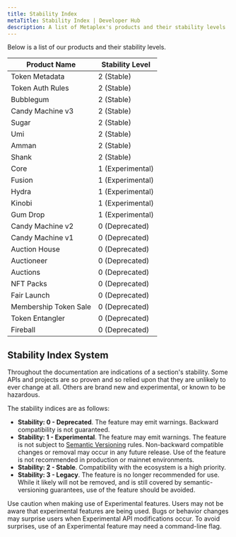 ```yaml
---
title: Stability Index
metaTitle: Stability Index | Developer Hub
description: A list of Metaplex's products and their stability levels
---
```


Below is a list of our products and their stability levels.

| Product Name          | Stability Level  |
| --------------------- | ---------------- |
| Token Metadata        | 2 (Stable)       |
| Token Auth Rules      | 2 (Stable)       |
| Bubblegum             | 2 (Stable)       |
| Candy Machine v3      | 2 (Stable)       |
| Sugar                 | 2 (Stable)       |
| Umi                   | 2 (Stable)       |
| Amman                 | 2 (Stable)       |
| Shank                 | 2 (Stable)       |
| Core                  | 1 (Experimental) |
| Fusion                | 1 (Experimental) |
| Hydra                 | 1 (Experimental) |
| Kinobi                | 1 (Experimental) |
| Gum Drop              | 1 (Experimental) |
| Candy Machine v2      | 0 (Deprecated)   |
| Candy Machine v1      | 0 (Deprecated)   |
| Auction House         | 0 (Deprecated)   |
| Auctioneer            | 0 (Deprecated)   |
| Auctions              | 0 (Deprecated)   |
| NFT Packs             | 0 (Deprecated)   |
| Fair Launch           | 0 (Deprecated)   |
| Membership Token Sale | 0 (Deprecated)   |
| Token Entangler       | 0 (Deprecated)   |
| Fireball              | 0 (Deprecated)   |

## Stability Index System

Throughout the documentation are indications of a section's stability. Some APIs
and projects are so proven and so relied upon that they are unlikely to ever
change at all. Others are brand new and experimental, or known to be hazardous.

The stability indices are as follows:

- **Stability: 0 - Deprecated**. The feature may emit warnings. Backward compatibility is not guaranteed.
- **Stability: 1 - Experimental**. The feature may emit warnings. The feature is not subject to [Semantic Versioning](https://semver.org) rules. Non-backward compatible changes or removal may occur in any future release. Use of the feature is not recommended in production or mainnet environments.
- **Stability: 2 - Stable**. Compatibility with the ecosystem is a high priority.
- **Stability: 3 - Legacy**. The feature is no longer recommended for use. While it likely will not be removed, and is still covered by semantic-versioning guarantees, use of the feature should be avoided.

Use caution when making use of Experimental features. Users may not be aware
that experimental features are being used. Bugs or behavior changes may
surprise users when Experimental API modifications occur. To avoid surprises,
use of an Experimental feature may need a command-line flag.
